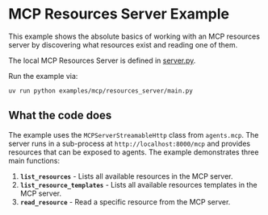 # MCP Resources Server Example
This example shows the absolute basics of working with an MCP resources server by discovering what resources exist and reading one of them.

The local MCP Resources Server is defined in [server.py](server.py).

Run the example via:

```
uv run python examples/mcp/resources_server/main.py
```

## What the code does

The example uses the `MCPServerStreamableHttp` class from `agents.mcp`. The server runs in a sub-process at `http://localhost:8000/mcp` and provides resources that can be exposed to agents.
The example demonstrates three main functions:

1. **`list_resources`** - Lists all available resources in the MCP server.
2. **`list_resource_templates`** - Lists all available resources templates in the MCP server.
3. **`read_resource`** - Read a specific resource from the MCP server.
